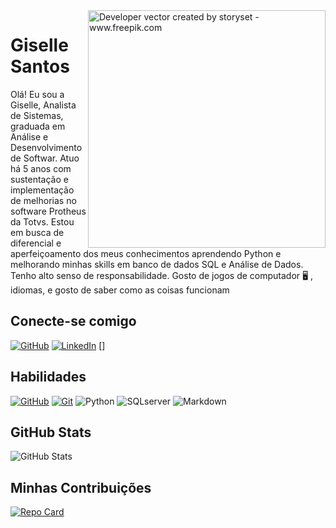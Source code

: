 
<img align="right" alt="Developer vector created by storyset - www.freepik.com" height="380" src="https://github.com/gisellech4/hello/assets/17269649/be0dd54b-8282-4b26-ba50-9f1f7a6bf646">
<h1>
   <span>Giselle Santos</span>
</h1>

Olá! Eu sou a Giselle, Analista de Sistemas, graduada em Análise e Desenvolvimento de Softwar. Atuo há 5 anos com sustentação e implementação de melhorias no software Protheus da Totvs.
 Estou em busca de diferencial e aperfeiçoamento dos meus conhecimentos aprendendo Python e melhorando minhas skills em banco de dados SQL e Análise de Dados. Tenho alto senso de responsabilidade. Gosto de jogos de computador 🖥 , idiomas, e gosto de saber como as coisas funcionam

## Conecte-se comigo
[![GitHub](https://img.shields.io/badge/GitHub-000?style=for-the-badge&logo=github&logoColor=00FFFF&color:FFF)](https://github.com/gisellech4)
[![LinkedIn](https://img.shields.io/badge/-LinkedIn-000?style=for-the-badge&logo=linkedin&logoColor=FF00F6&color:FFF)](https://www.linkedin.com/in/gisellesantos9/)
[]

## Habilidades
[![GitHub](https://img.shields.io/badge/GitHub-000?style=for-the-badge&logo=github&logoColor=4B0082)](https://docs.github.com/)
[![Git](https://img.shields.io/badge/Git-000?style=for-the-badge&logo=git&logoColor=FF00F6)](https://git-scm.com/doc) 
![Python](https://img.shields.io/badge/PYTHON-000?style=for-the-badge&logo=python&logoColor=)
![SQLserver](https://img.shields.io/badge/SQL-000?style=for-the-badge&logo=SQLserver&logoColor=)
![Markdown](https://img.shields.io/badge/Markdown-000?style=for-the-badge&logo=markdown)

## GitHub Stats
![GitHub Stats](https://github-readme-stats.vercel.app/api?username=gisellech4&theme=midnight-purple&show_icons=true)


## Minhas Contribuições
[![Repo Card](https://github-readme-stats.vercel.app/api/pin/?username=gisellech4&repo=dio-lab-open-source&theme=midnight-purple&show_icons=true)](https://github.com/gisellech4/dio-lab-open-source)

